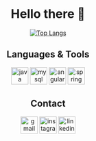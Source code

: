 <h1 align=center>Hello there 👋</h1>

<p align="center">
  <a href="https://github.com/vemattos">
    <img src="https://github-readme-stats.vercel.app/api/top-langs/?username=vemattos&layout=compact&theme=radical&langs_count=10&hide=html,css&cache_seconds=1800" alt="Top Langs">
  </a>
</p>

<h2 align=center>Languages & Tools</h2>
  <div align=center>
    <img src="https://cdn.jsdelivr.net/gh/devicons/devicon/icons/java/java-original.svg" alt="java" width="40" height="40"/>
    <img src="https://cdn.jsdelivr.net/gh/devicons/devicon/icons/mysql/mysql-original.svg" alt="mysql" width="40" height="40"/>
    <img src="https://cdn.jsdelivr.net/gh/devicons/devicon/icons/angularjs/angularjs-original.svg" alt="angular" width="40" height="40"/>
    <img src="https://cdn.jsdelivr.net/gh/devicons/devicon/icons/spring/spring-original.svg" alt="spring" width="40" height="40"/>
  </div>

<h2 align=center>Contact</h2>
  <div align=center>
    <a href="mailto:vinicius.emattos@gmail.com"><img src="https://cdn.jsdelivr.net/gh/devicons/devicon/icons/google/google-original.svg" alt="gmail" width="40" height="40"/></a>
    <a href="https://www.instagram.com/vinimattoss_"><img src="https://raw.githubusercontent.com/rahuldkjain/github-profile-readme-generator/master/src/images/icons/Social/instagram.svg" alt="instagram" width="40" height="40"/></a>
    <a href="https://www.linkedin.com/in/vin%C3%ADcius-mattos-919094305/"><img src="https://cdn.jsdelivr.net/gh/devicons/devicon/icons/linkedin/linkedin-original.svg" alt="linkedin" width="40" height="40"/></a>
  </div>

          
